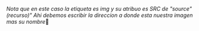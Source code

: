 _Nota que en este caso la etiqueta es img y su atribuo es SRC de "source"(recurso)"_
_Ahi debemos escribir la direccion a donde esta nuestra imagen mas su nombre_:wave: